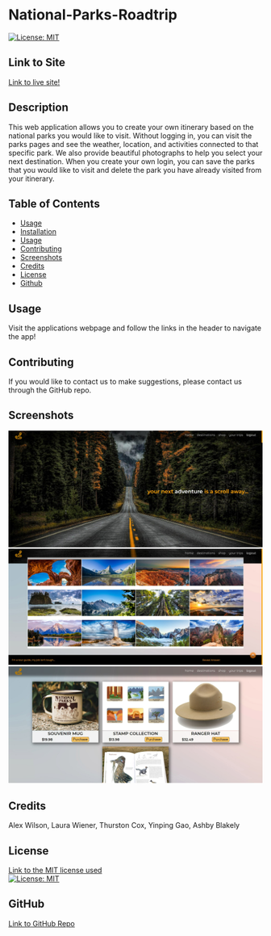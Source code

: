 # National-Parks-Roadtrip
    
[![License: MIT](https://img.shields.io/badge/License-MIT-yellow.svg)](https://opensource.org/licenses/MIT)

## Link to Site

[Link to live site!](https://arcane-hamlet-34907.herokuapp.com/)

  
## Description
This web application allows you to create your own itinerary based on the national parks you would like to visit. Without logging in, you can visit the parks pages and see the weather, location, and activities connected to that specific park.  We also provide beautiful photographs to help you select your next destination.  When you create your own login, you can save the parks that you would like to visit and delete the park you have already visited from your itinerary. 
 
  
## Table of Contents
  - [Usage](#Usage)
  - [Installation](#Installation)
  - [Usage](#Usage)
  - [Contributing](#Contributing)
  - [Screenshots](#Screenshots)
  - [Credits](#Credits)
  - [License](#License)
  - [Github](#Questions)
  
## Usage
Visit the applications webpage and follow the links in the header to navigate the app! 
  
## Contributing 
If you would like to contact us to make suggestions, please contact us through the GitHub repo.
  

## Screenshots

![screenshot](./client/src/components/assets/national.png)
![screenshot](./client/src/components/assets/dest.png)
![screenshot](./client/src/components/assets/shop.png)

## Credits
  Alex Wilson, Laura Wiener, Thurston Cox, Yinping Gao, Ashby Blakely
  
  ## License<br/>
  [Link to the MIT license used](https://opensource.org/licenses/MIT)<br/> 
  [![License: MIT](https://img.shields.io/badge/License-MIT-yellow.svg)](https://opensource.org/licenses/MIT)
 
## GitHub
  [Link to GitHub Repo](https://github.com/AlexWilsonNC/national-roadtrip)<br/>

